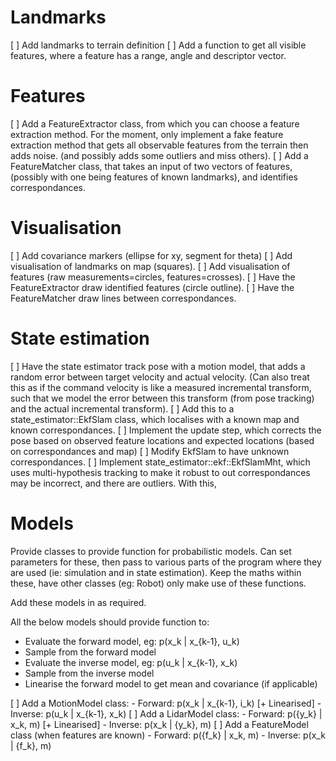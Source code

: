 
# Landmarks

[ ] Add landmarks to terrain definition
[ ] Add a function to get all visible features, where a feature has
    a range, angle and descriptor vector.

# Features

[ ] Add a FeatureExtractor class, from which you can choose a feature
    extraction method. For the moment, only implement a fake feature
    extraction method that gets all observable features from the terrain
    then adds noise. (and possibly adds some outliers and miss others).
[ ] Add a FeatureMatcher class, that takes an input of two vectors of features,
    (possibly with one being features of known landmarks), and identifies
    correspondances.

# Visualisation

[ ] Add covariance markers (ellipse for xy, segment for theta)
[ ] Add visualisation of landmarks on map (squares).
[ ] Add visualisation of features (raw measurements=circles, features=crosses).
[ ] Have the FeatureExtractor draw identified features (circle outline).
[ ] Have the FeatureMatcher draw lines between correspondances.

# State estimation

[ ] Have the state estimator track pose with a motion model, that
    adds a random error between target velocity and actual velocity.
    (Can also treat this as if the command velocity is like a measured
     incremental transform, such that we model the error between this
     transform (from pose tracking) and the actual incremental transform).
[ ] Add this to a state_estimator::EkfSlam class, which localises
    with a known map and known correspondances.
[ ] Implement the update step, which corrects the pose based on observed
    feature locations and expected locations (based on correspondances
    and map)
[ ] Modify EkfSlam to have unknown correspondances.
[ ] Implement state_estimator::ekf::EkfSlamMht, which uses multi-hypothesis
    tracking to make it robust to out
    correspondances may be incorrect, and there are outliers. With this,

# Models

Provide classes to provide function for probabilistic models.
Can set parameters for these, then pass to various parts of the program
where they are used (ie: simulation and in state estimation).
Keep the maths within these, have other classes (eg: Robot) only make
use of these functions.

Add these models in as required.

All the below models should provide function to:
- Evaluate the forward model, eg: p(x_k | x_{k-1}, u_k)
- Sample from the forward model
- Evaluate the inverse model, eg: p(u_k | x_{k-1}, x_k)
- Sample from the inverse model
- Linearise the forward model to get mean and covariance (if applicable)

[ ] Add a MotionModel class:
    - Forward: p(x_k | x_{k-1}, i_k) [+ Linearised]
    - Inverse: p(u_k | x_{k-1}, x_k)
[ ] Add a LidarModel class:
    - Forward: p({y_k} | x_k, m) [+ Linearised]
    - Inverse: p(x_k | {y_k}, m)
[ ] Add a FeatureModel class (when features are known)
    - Forward: p({f_k} | x_k, m)
    - Inverse: p(x_k | {f_k}, m)
